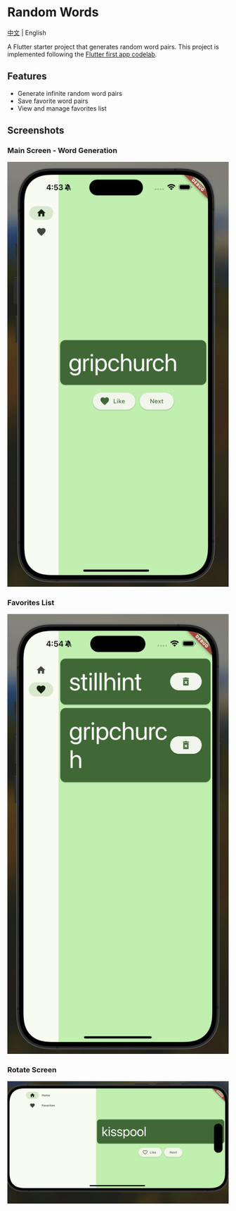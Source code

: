 # Random Words

[中文](README_CN.md) | English

A Flutter starter project that generates random word pairs. This project is implemented following the [Flutter first app codelab](https://docs.flutter.dev/get-started/codelab).

## Features

- Generate infinite random word pairs
- Save favorite word pairs
- View and manage favorites list

## Screenshots

### Main Screen - Word Generation
![Main Screen](public/homePage.png)

### Favorites List
![Favorites List](public/managementPage.png)

### Rotate Screen
![Rotate Screen](public/styleWhenRotated.png)